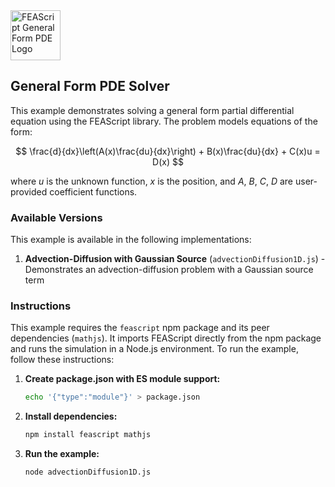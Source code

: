 <!-- Image placeholder -->
<img src="https://feascript.github.io/FEAScript-website/assets/FEAScriptGenPDE.png" width="80" alt="FEAScript General Form PDE Logo">

## General Form PDE Solver

This example demonstrates solving a general form partial differential equation using the FEAScript library. The problem models equations of the form:

$$
\frac{d}{dx}\left(A(x)\frac{du}{dx}\right) + B(x)\frac{du}{dx} + C(x)u = D(x)
$$

where $u$ is the unknown function, $x$ is the position, and $A$, $B$, $C$, $D$ are user-provided coefficient functions.

### Available Versions

This example is available in the following implementations:

1. **Advection-Diffusion with Gaussian Source** (`advectionDiffusion1D.js`) - Demonstrates an advection-diffusion problem with a Gaussian source term

### Instructions

This example requires the `feascript` npm package and its peer dependencies (`mathjs`). It imports FEAScript directly from the npm package and runs the simulation in a Node.js environment. To run the example, follow these instructions:

1. **Create package.json with ES module support:**

   ```bash
   echo '{"type":"module"}' > package.json
   ```

2. **Install dependencies:**

   ```bash
   npm install feascript mathjs
   ```

3. **Run the example:**
   ```bash
   node advectionDiffusion1D.js
   ```